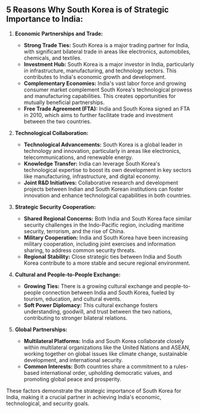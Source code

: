 ## 5 Reasons Why South Korea is of Strategic Importance to India:

1. **Economic Partnerships and Trade:** 
    * **Strong Trade Ties:** South Korea is a major trading partner for India, with significant bilateral trade in areas like electronics, automobiles, chemicals, and textiles. 
    * **Investment Hub:** South Korea is a major investor in India, particularly in infrastructure, manufacturing, and technology sectors. This contributes to India's economic growth and development.
    * **Complementary Economies:** India's vast labor force and growing consumer market complement South Korea's technological prowess and manufacturing capabilities. This creates opportunities for mutually beneficial partnerships.
    * **Free Trade Agreement (FTA):**  India and South Korea signed an FTA in 2010, which aims to further facilitate trade and investment between the two countries.


2. **Technological Collaboration:**
    * **Technological Advancements:** South Korea is a global leader in technology and innovation, particularly in areas like electronics, telecommunications, and renewable energy. 
    * **Knowledge Transfer:** India can leverage South Korea's technological expertise to boost its own development in key sectors like manufacturing, infrastructure, and digital economy.
    * **Joint R&D Initiatives:** Collaborative research and development projects between Indian and South Korean institutions can foster innovation and enhance technological capabilities in both countries.


3. **Strategic Security Cooperation:**
    * **Shared Regional Concerns:** Both India and South Korea face similar security challenges in the Indo-Pacific region, including maritime security, terrorism, and the rise of China. 
    * **Military Cooperation:**  India and South Korea have been increasing military cooperation, including joint exercises and information sharing, to address common security threats. 
    * **Regional Stability:** Close strategic ties between India and South Korea contribute to a more stable and secure regional environment.


4. **Cultural and People-to-People Exchange:**
    * **Growing Ties:**  There is a growing cultural exchange and people-to-people connection between India and South Korea, fueled by tourism, education, and cultural events.
    * **Soft Power Diplomacy:**  This cultural exchange fosters understanding, goodwill, and trust between the two nations, contributing to stronger bilateral relations.


5. **Global Partnerships:**
    * **Multilateral Platforms:** India and South Korea collaborate closely within multilateral organizations like the United Nations and ASEAN, working together on global issues like climate change, sustainable development, and international security.
    * **Common Interests:** Both countries share a commitment to a rules-based international order, upholding democratic values, and promoting global peace and prosperity.

These factors demonstrate the strategic importance of South Korea for India, making it a crucial partner in achieving India's economic, technological, and security goals. 
